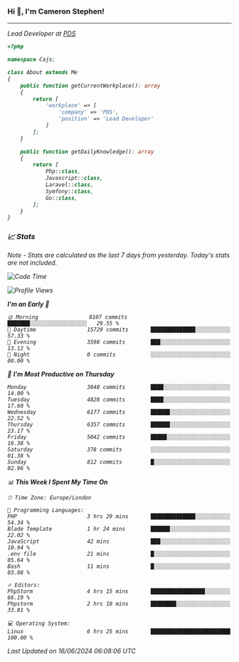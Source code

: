 ### Hi 👋, I'm Cameron Stephen!
<hr>
<p><em>Lead Developer at <a href="https://prindatasolutions.co.uk">PDS</a></p>


```php
<?php

namespace Cajs;

class About extends Me
{
    public function getCurrentWorkplace(): array
    {
        return [
            'workplace' => [
                'company' => 'PDS',
                'position' => 'Lead Developer'
            ]
        ];
    }

    public function getDailyKnowledge(): array
    {
        return [
            Php::class,
            Javascript::class,
            Laravel::class,
            Symfony::class,
            Go::class,
        ];
    }
}
```

### 📈 Stats
<p><em>Note - Stats are calculated as the last 7 days from yesterday. Today's stats are not included.</em></p>


<!--START_SECTION:waka-->
![Code Time](http://img.shields.io/badge/Code%20Time-3%2C843%20hrs%2033%20mins-blue)

![Profile Views](http://img.shields.io/badge/Profile%20Views-0-blue)

**I'm an Early 🐤** 

```text
🌞 Morning                8107 commits        ███████░░░░░░░░░░░░░░░░░░   29.55 % 
🌆 Daytime                15729 commits       ██████████████░░░░░░░░░░░   57.33 % 
🌃 Evening                3598 commits        ███░░░░░░░░░░░░░░░░░░░░░░   13.12 % 
🌙 Night                  0 commits           ░░░░░░░░░░░░░░░░░░░░░░░░░   00.00 % 
```
📅 **I'm Most Productive on Thursday** 

```text
Monday                   3840 commits        ████░░░░░░░░░░░░░░░░░░░░░   14.00 % 
Tuesday                  4828 commits        ████░░░░░░░░░░░░░░░░░░░░░   17.60 % 
Wednesday                6177 commits        ██████░░░░░░░░░░░░░░░░░░░   22.52 % 
Thursday                 6357 commits        ██████░░░░░░░░░░░░░░░░░░░   23.17 % 
Friday                   5042 commits        █████░░░░░░░░░░░░░░░░░░░░   18.38 % 
Saturday                 378 commits         ░░░░░░░░░░░░░░░░░░░░░░░░░   01.38 % 
Sunday                   812 commits         █░░░░░░░░░░░░░░░░░░░░░░░░   02.96 % 
```


📊 **This Week I Spent My Time On** 

```text
🕑︎ Time Zone: Europe/London

💬 Programming Languages: 
PHP                      3 hrs 29 mins       ██████████████░░░░░░░░░░░   54.34 % 
Blade Template           1 hr 24 mins        ██████░░░░░░░░░░░░░░░░░░░   22.02 % 
JavaScript               42 mins             ███░░░░░░░░░░░░░░░░░░░░░░   10.94 % 
.env file                21 mins             █░░░░░░░░░░░░░░░░░░░░░░░░   05.64 % 
Bash                     11 mins             █░░░░░░░░░░░░░░░░░░░░░░░░   03.08 % 

🔥 Editors: 
PhpStorm                 4 hrs 15 mins       █████████████████░░░░░░░░   66.19 % 
Phpstorm                 2 hrs 10 mins       ████████░░░░░░░░░░░░░░░░░   33.81 % 

💻 Operating System: 
Linux                    6 hrs 25 mins       █████████████████████████   100.00 % 
```


 Last Updated on 16/06/2024 06:08:06 UTC
<!--END_SECTION:waka-->
